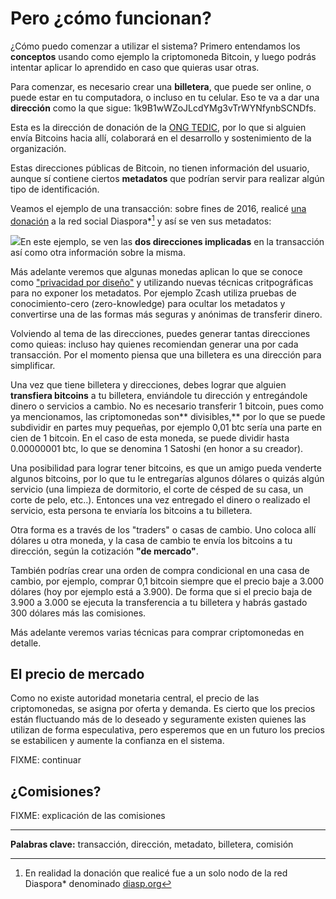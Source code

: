 # Pero ¿cómo funcionan?

¿Cómo puedo comenzar a utilizar el sistema? Primero entendamos los **conceptos** usando como ejemplo la criptomoneda Bitcoin, y luego podrás intentar aplicar lo aprendido en caso que quieras usar otras.

Para comenzar, es necesario crear una **billetera**, que puede ser online, o puede estar en tu computadora, o incluso en tu celular. Eso te va a dar una **dirección** como la que sigue: 1k9B1wWZoJLcdYMg3vTrWYNfynbSCNDfs.

Esta es la dirección de donación de la [ONG TEDIC](https://www.tedic.org), por lo que si alguien envía Bitcoins hacia allí, colaborará en el desarrollo y sostenimiento de la organización.

Estas direcciones públicas de Bitcoin, no tienen información del usuario, aunque sí contiene ciertos **metadatos** que podrían servir para realizar algún tipo de identificación.

Veamos el ejemplo de una transacción: sobre fines de 2016, realicé [una donación](https://blockchain.info/tx/dce48ad9632b213e37c7c100f340d12ce11f99f55b2dc7478cea3ece4558f32e) a la red social Diaspora\*[^1] y así se ven sus metadatos:

![](/assets/Selección_081.png)En este ejemplo, se ven las **dos direcciones implicadas** en la transacción así como otra información sobre la misma.

Más adelante veremos que algunas monedas aplican lo que se conoce como ["privacidad por diseño"](https://karisma.org.co/que-es-la-privacidad-por-diseno-y-por-que-deberia-importarle/) y utilizando nuevas técnicas critpográficas para no exponer los metadatos. Por ejemplo Zcash utiliza pruebas de conocimiento-cero \(zero-knowledge\) para ocultar los metadatos y convertirse una de las formas más seguras y anónimas de transferir dinero.

Volviendo al tema de las direcciones, puedes generar tantas direcciones como quieas: incluso hay quienes recomiendan generar una por cada transacción. Por el momento piensa que una billetera es una dirección para simplificar.

Una vez que tiene billetera y direcciones, debes lograr que alguien **transfiera bitcoins** a tu billetera, enviándole tu dirección y entregándole dinero o servicios a cambio. No es necesario transferir 1 bitcoin, pues como ya mencionamos, las criptomonedas son** divisibles,** por lo que se puede subdividir en partes muy pequeñas, por ejemplo 0,01 btc sería una parte en cien de 1 bitcoin. En el caso de esta moneda, se puede dividir hasta 0.00000001 btc, lo que se denomina 1 Satoshi \(en honor a su creador\).

Una posibilidad para lograr tener bitcoins, es que un amigo pueda venderte algunos bitcoins, por lo que tu le entregarías algunos dólares o quizás algún servicio \(una limpieza de dormitorio, el corte de césped de su casa, un corte de pelo, etc..\). Entonces una vez entregado el dinero o realizado el servicio, esta persona te enviaría los bitcoins a tu billetera.

Otra forma es a través de los "traders" o casas de cambio. Uno coloca allí dólares u otra moneda, y la casa de cambio te envía los bitcoins a tu dirección, según la cotización **"de mercado"**.

También podrías crear una orden de compra condicional en una casa de cambio, por ejemplo, comprar 0,1 bitcoin siempre que el precio baje a 3.000 dólares \(hoy por ejemplo está a 3.900\). De forma que si el precio baja de 3.900 a 3.000 se ejecuta la transferencia a tu billetera y habrás gastado 300 dólares más las comisiones.

Más adelante veremos varias técnicas para comprar criptomonedas en detalle.

## El precio de mercado

Como no existe autoridad monetaria central, el precio de las criptomonedas, se asigna por oferta y demanda. Es cierto que los precios están fluctuando más de lo deseado y seguramente existen quienes las utilizan de forma especulativa, pero esperemos que en un futuro los precios se estabilicen y aumente la confianza en el sistema. 

 FIXME: continuar

## ¿Comisiones?

FIXME: explicación de las comisiones

---

**Palabras clave:** transacción, dirección, metadato, billetera, comisión

[^1]: En realidad la donación que realicé fue a un solo nodo de la red Diaspora\* denominado [diasp.org](https://diasp.org/)

